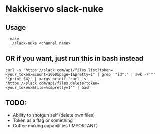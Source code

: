 # Nakkiservo slack-nuke

## Usage

```
  make
  ./slack-nuke <channel name>
```

## OR if you want, just run this in bash instead

```
curl -s "https://slack.com/api/files.list?token=<your_token>&count=1000&page=1&pretty=1" | grep '"id":' | awk -F'"' '{print $4}' | xargs printf "curl -s 'https://slack.com/api/files.delete?token=<your_token>&file=%s&pretty=1'" | bash
```



## TODO: 

  - Ability to shotgun self (delete own files)
  - Token as a flag or something
  - Coffee making capabilities (IMPORTANT)
